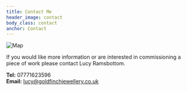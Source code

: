 ```yaml
---
title: Contact Me
header_image: contact
body_class: contact
anchor: Contact
---
```


![Map](/images/map.png)

If you would like more information or are interested in commissioning a piece
of work please contact Lucy Ramsbottom.

**Tel:** 07771623596  
**Email:** <lucy@goldfinchjewellery.co.uk>
